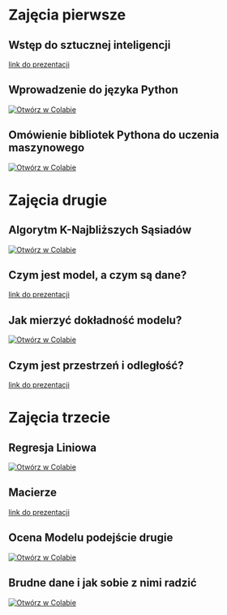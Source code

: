 # Zajęcia pierwsze
## Wstęp do sztucznej inteligencji
[link do prezentacji](https://www.canva.com/design/DAGgNmjTJ0U/zymg4CnBBRuUJSh7Yfu0zQ/view?utm_content=DAGgNmjTJ0U&utm_campaign=designshare&utm_medium=link2&utm_source=uniquelinks&utlId=h82eb77f7f5)
## Wprowadzenie do języka Python

[![Otwórz w Colabie](https://colab.research.google.com/assets/colab-badge.svg)](https://colab.research.google.com/github/Kabanosk/ml-workshop-25/blob/main/lectures/01.1%20-%20python_intro.ipynb)


## Omówienie bibliotek Pythona do uczenia maszynowego

[![Otwórz w Colabie](https://colab.research.google.com/assets/colab-badge.svg)](https://colab.research.google.com/github/Kabanosk/ml-workshop-25/blob/main/lectures/01.2%20-%20ml_intro.ipynb)


# Zajęcia drugie
## Algorytm K-Najbliższych Sąsiadów

[![Otwórz w Colabie](https://colab.research.google.com/assets/colab-badge.svg)](https://colab.research.google.com/github/Kabanosk/ml-workshop-25/blob/main/lectures/02.1%20-%20classification_intro.ipynb)

## Czym jest model, a czym są dane?
[link do prezentacji](https://docs.google.com/presentation/d/1M13lEHxTGTlGVG-KHTYxgnlhLWTGDSwX6BiP-scNDnI/edit?usp=sharing)

## Jak mierzyć dokładność modelu?

[![Otwórz w Colabie](https://colab.research.google.com/assets/colab-badge.svg)](https://colab.research.google.com/github/Kabanosk/ml-workshop-25/blob/main/lectures/02.2%20-%20model_eval.ipynb)

## Czym jest przestrzeń i odległość?

[link do prezentacji](https://www.canva.com/design/DAGjDtSQBLQ/Wl3cHbtcfVCFuinrwfO1bw/view?utm_content=DAGjDtSQBLQ&utm_campaign=designshare&utm_medium=link2&utm_source=uniquelinks&utlId=ha0dc521ee9)

# Zajęcia trzecie
## Regresja Liniowa

[![Otwórz w Colabie](https://colab.research.google.com/assets/colab-badge.svg)](https://colab.research.google.com/github/Kabanosk/ml-workshop-25/blob/main/lectures/03.1%20-%20linear_regression.ipynb)

## Macierze

[link do prezentacji](03.2%20-%20matrices_intro.pdf)

## Ocena Modelu podejście drugie

[![Otwórz w Colabie](https://colab.research.google.com/assets/colab-badge.svg)](https://colab.research.google.com/github/Kabanosk/ml-workshop-25/blob/main/lectures/03.3%20-%20model_eval_revisit.ipynb)

## Brudne dane i jak sobie z nimi radzić

[![Otwórz w Colabie](https://colab.research.google.com/assets/colab-badge.svg)](https://colab.research.google.com/github/Kabanosk/ml-workshop-25/blob/main/lectures/03.4%20-%20dirty_data.ipynb)
